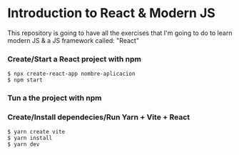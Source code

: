 # Introduction to React & Modern JS
This repository is going to have all the exercises that I'm going to do to learn modern JS &amp; a JS framework called: "React"

### Create/Start a React project with npm
    $ npx create-react-app nombre-aplicacion
	$ npm start

### Tun a the project with npm
    

### Create/Install dependecies/Run Yarn + Vite + React
	$ yarn create vite
	$ yarn install
	$ yarn dev
